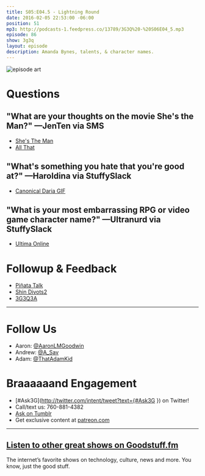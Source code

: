 ```yaml
---
title: S05:E04.5 - Lightning Round
date: 2016-02-05 22:53:00 -06:00
position: 51
mp3: http://podcasts-1.feedpress.co/13789/3G3Q%20-%20S06E04_5.mp3
episode: 86
show: 3g3q
layout: episode
description: Amanda Bynes, talents, & character names.
---
```


![episode art][1]

# Questions

## "What are your thoughts on the movie She's the Man?" —JenTen via SMS

* [She's The Man][2]
* [All That][3]

## "What's something you hate that you're good at?" —Haroldina via StuffySlack

* [Canonical Daria GIF][4]

## "What is your most embarrassing RPG or video game character name?" —Ultranurd via StuffySlack

* [Ultima Online][5]

# Followup & Feedback

* [Piñata Talk][6]
* [Shin Divots][7][2][8]
* [3G3Q3A][9]

***

# Follow Us
* Aaron: [@AaronLMGoodwin](http://twitter.com/aaronlmgoodwin)
* Andrew: [@A_Sav](http://twitter.com/a_sav)
* Adam: [@ThatAdamKid](http://twitter.com/thatadamkid)

# Braaaaaand Engagement
* [#Ask3G](http://twitter.com/intent/tweet?text={#Ask3G }) on Twitter!
* Call/text us: 760-881-4382
* [Ask on Tumblr](http://3g3q.co/ask)
* Get exclusive content at [patreon.com](http://www.patreon.com/3g3q)

***

## [Listen to other great shows on Goodstuff.fm](http://goodstuff.fm/)
The internet’s favorite shows on technology, culture, news and more. You know, just the good stuff.

[1]: http://l.gdwn.co/12VtS.jpg
[2]: http://www.imdb.com/title/tt0454945/
[3]: https://en.wikipedia.org/wiki/All_That
[4]: http://media1.giphy.com/media/ENoMhjnIOiZMs/giphy.gif
[5]: http://uo.com/
[6]: https://twitter.com/dansturm/status/694602868288913408
[7]: https://twitter.com/dansturm/status/694674511711465472
[8]: https://twitter.com/dansturm/status/694674627491008513
[9]: https://twitter.com/joesteel/status/694576875532738560
[10]: http://twitter.com/aaronlmgoodwin
[11]: http://twitter.com/a_sav
[12]: http://twitter.com/thatadamkid
[13]: http://3g3q.co/ask
[14]: http://www.patreon.com/3g3q
[15]: http://goodstuff.fm/3g3q/
